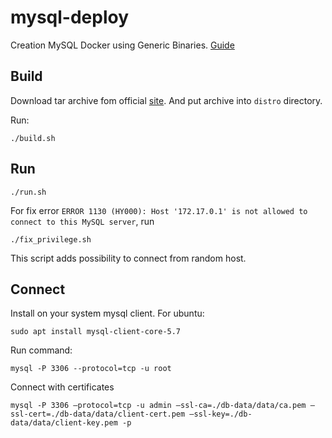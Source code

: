 # mysql-deploy
Creation MySQL Docker using Generic Binaries.
[Guide](https://dev.mysql.com/doc/mysql-startstop-excerpt/5.7/en/binary-installation.html)

## Build
Download tar archive fom official [site](https://dev.mysql.com/downloads/mysql/5.7.html).
And put archive into `distro` directory.

Run:
```
./build.sh
```

## Run
```
./run.sh
```

For fix error `ERROR 1130 (HY000): Host '172.17.0.1' is not allowed to connect to this MySQL server`, run
```
./fix_privilege.sh
```
This script adds possibility to connect from random host.

## Connect

Install on your system mysql client. For ubuntu:
```
sudo apt install mysql-client-core-5.7 
```
Run command:
```
mysql -P 3306 --protocol=tcp -u root
```

Connect with certificates
```
mysql -P 3306 —protocol=tcp -u admin —ssl-ca=./db-data/data/ca.pem —ssl-cert=./db-data/data/client-cert.pem —ssl-key=./db-data/data/client-key.pem -p
```
